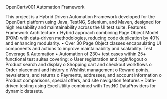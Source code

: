 OpenCartv001 Automation Framework


This project is a Hybrid Driven Automation Framework developed for the OpenCart platform using Java, TestNG, Selenium, and Maven, designed for high reusability and maintainability across the UI test suite.
Features
Framework Architecture
•	Hybrid approach combining Page Object Model (POM) with data-driven methodologies, reducing code duplication by 40% and enhancing modularity.
•	Over 30 Page Object classes encapsulating UI components and actions to improve maintainability and scalability.
Test Coverage & Automation
•	Automation of 230+ test cases within 25+ functional test suites covering:
o	User registration and login/logout
o	Product search and display
o	Shopping cart and checkout workflows
o	Order placement and history
o	Wishlist management
o	Reward points, newsletters, and returns
o	Payments, addresses, and account information
o	Product comparisons, special offers, and site navigation features
•	Data-driven testing using ExcelUtility combined with TestNG DataProviders for dynamic datasets.
